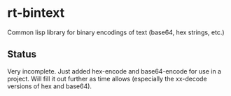 # rt-bintext

Common lisp library for binary encodings of text (base64, hex strings,
etc.)

## Status ##

Very incomplete. Just added hex-encode and base64-encode for use in a
project. Will fill it out further as time allows (especially the
xx-decode versions of hex and base64).
